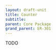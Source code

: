 ```yaml
---
layout: draft-unit
title: Counter
subtitle: 
parent: Core Package
grand_parent: ER-301
---
```


TODO
